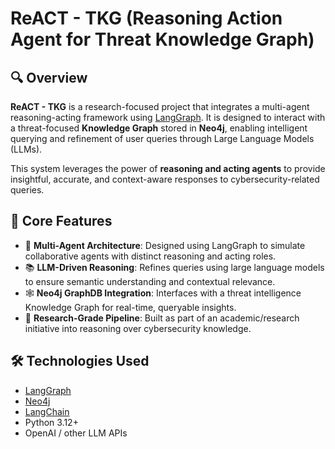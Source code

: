 # ReACT - TKG (Reasoning Action Agent for Threat Knowledge Graph)

## 🔍 Overview

**ReACT - TKG** is a research-focused project that integrates a multi-agent reasoning-acting framework using [LangGraph](https://github.com/langchain-ai/langgraph). It is designed to interact with a threat-focused **Knowledge Graph** stored in **Neo4j**, enabling intelligent querying and refinement of user queries through Large Language Models (LLMs).

This system leverages the power of **reasoning and acting agents** to provide insightful, accurate, and context-aware responses to cybersecurity-related queries.

## 🧠 Core Features

- 🔁 **Multi-Agent Architecture**: Designed using LangGraph to simulate collaborative agents with distinct reasoning and acting roles.
- 📚 **LLM-Driven Reasoning**: Refines queries using large language models to ensure semantic understanding and contextual relevance.
- 🕸️ **Neo4j GraphDB Integration**: Interfaces with a threat intelligence Knowledge Graph for real-time, queryable insights.
- 🧪 **Research-Grade Pipeline**: Built as part of an academic/research initiative into reasoning over cybersecurity knowledge.

## 🛠️ Technologies Used

- [LangGraph](https://github.com/langchain-ai/langgraph)
- [Neo4j](https://neo4j.com/)
- [LangChain](https://github.com/langchain-ai/langchain)
- Python 3.12+
- OpenAI / other LLM APIs
